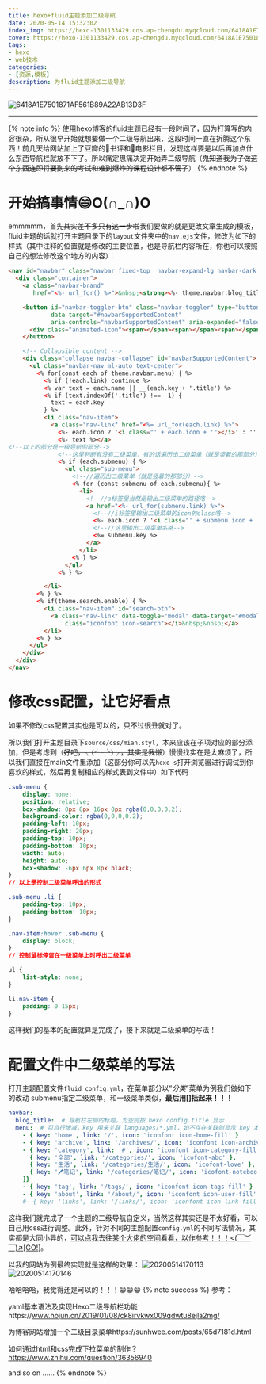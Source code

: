 ```yaml
---
title: hexo+fluid主题添加二级导航
date: 2020-05-14 15:32:02
index_img: https://hexo-1301133429.cos.ap-chengdu.myqcloud.com/6418A1E7501871AF561B89A22AB13D3F.png
cover: https://hexo-1301133429.cos.ap-chengdu.myqcloud.com/6418A1E7501871AF561B89A22AB13D3F.png
tags:
- hexo
- web技术
categories:
- [资源,模板]
description: 为fluid主题添加二级导航
---
```


![6418A1E7501871AF561B89A22AB13D3F](https://hexo-1301133429.cos.ap-chengdu.myqcloud.com/6418A1E7501871AF561B89A22AB13D3F.png)

---
{% note info %}
使用hexo博客的fluid主题已经有一段时间了，因为打算写的内容很杂，所从很早开始就想要做一个二级导航出来，这段时间一直在折腾这个东西！前几天给网站加上了豆瓣的📕书评和🎦电影栏目，发现这样要是以后再加点什么东西导航栏就放不下了。所以痛定思痛决定开始弄二级导航（~~鬼知道我为了做这个东西连即将要到来的考试和难到爆炸的课程设计都不管了~~）
{% endnote %}


# 开始搞事情😄O(∩_∩)O
emmmmm，首先~~其实差不多只有这一步啦~~我们要做的就是更改文章生成的模板，fluid主题的话就打开主题目录下的`layout`文件夹中的`nav.ejs`文件，修改为如下的样式（其中注释的位置就是修改的主要位置，也是导航栏内容所在，你也可以按照自己的想法修改这个地方的内容）：

```html
<nav id="navbar" class="navbar fixed-top  navbar-expand-lg navbar-dark scrolling-navbar">
  <div class="container">
    <a class="navbar-brand"
       href="<%- url_for() %>">&nbsp;<strong><%- theme.navbar.blog_title || config.title %></strong>&nbsp;</a>

    <button id="navbar-toggler-btn" class="navbar-toggler" type="button" data-toggle="collapse"
            data-target="#navbarSupportedContent"
            aria-controls="navbarSupportedContent" aria-expanded="false" aria-label="Toggle navigation">
      <div class="animated-icon"><span></span><span></span><span></span></div>
    </button>

    <!-- Collapsible content -->
    <div class="collapse navbar-collapse" id="navbarSupportedContent">
      <ul class="navbar-nav ml-auto text-center">
        <% for(const each of theme.navbar.menu) { %>
          <% if (!each.link) continue %>
          <% var text = each.name || __(each.key + '.title') %>
          <% if (text.indexOf('.title') !== -1) {
            text = each.key
          } %>
          <li class="nav-item">
            <a class="nav-link" href="<%= url_for(each.link) %>">
              <%- each.icon ? '<i class="' + each.icon + '"></i>' : '' %>
              <%- text %></a>
<!--以上的部分是一级导航的部分-->
              <!--这里判断有没有二级菜单，有的话遍历出二级菜单（就是竖着的那部分）-->
              <% if (each.submenu) { %>
                <ul class="sub-menu">
                  <!--//遍历出二级菜单（就是竖着的那部分）-->
                  <% for (const submenu of each.submenu){ %>
                    <li>
                      <!--//a标签里当然是输出二级菜单的路径咯-->
                      <a href="<%- url_for(submenu.link) %>">
                        <!--//i标签里输出二级菜单的icon的class咯-->
                        <%- each.icon ? '<i class="' + submenu.icon + '"></i>' : '' %>
                        <!--//这里输出二级菜单名咯-->
                        <%= submenu.key %>
                      </a>
                    </li>
                  <% } %>
                </ul>
              <% } %>

          </li>
        <% } %>
        <% if(theme.search.enable) { %>
          <li class="nav-item" id="search-btn">
            <a class="nav-link" data-toggle="modal" data-target="#modalSearch">&nbsp;&nbsp;<i
                class="iconfont icon-search"></i>&nbsp;&nbsp;</a>
          </li>
        <% } %>
      </ul>
    </div>
  </div>
</nav>
```
# 修改css配置，让它好看点

如果不修改css配置其实也是可以的，只不过很丑就对了。

所以我们打开主题目录下`source/css/mian.styl`，本来应该在子项对应的部分添加，但是考虑到（~~好吧，╮(╯-╰)╭，其实是我懒~~）慢慢找实在是太麻烦了，所以我们直接在main文件里添加（这部分你可以先`hexo s`打开浏览器进行调试到你喜欢的样式，然后再复制相应的样式表到文件中）如下代码：

```css
.sub-menu {
    display: none;
    position: relative;
    box-shadow: 0px 8px 16px 0px rgba(0,0,0,0.2);
    background-color: rgba(0,0,0,0.2);
    padding-left: 10px;
    padding-right: 20px;
    padding-top: 10px;
    padding-bottom: 10px;
    width: auto;
    height: auto;
    box-shadow: -6px 6px 8px black;
}
// 以上是控制二级菜单呼出的形式

.sub-menu .li {
    padding-top: 10px;
    padding-bottom: 10px;
}

.nav-item:hover .sub-menu {
    display: block;
}
// 控制鼠标停留在一级菜单上时呼出二级菜单

ul {
    list-style: none;
}

li.nav-item {
    padding: 0 15px;
}
```
这样我们的基本的配置就算是完成了，接下来就是二级菜单的写法！

# 配置文件中二级菜单的写法

打开主题配置文件`fluid_config.yml`，在菜单部分以“_分类_”菜单为例我们做如下的改动
submenu指定二级菜单，和一级菜单类似，**最后用[]括起来！！！**

```yaml
navbar:
  blog_title:  # 导航栏左侧的标题，为空则按 hexo config.title 显示
  menu:  # 可自行增减，key 用来关联 languages/*.yml，如不存在关联则显示 key 本身的值；icon 是 css class，可以省略；增加 name 可以强制显示指定名称；submenu指定二级菜单，和一级菜单类似，最后用[]括起来！！！
    - { key: 'home', link: '/', icon: 'iconfont icon-home-fill' }
    - { key: 'archive', link: '/archives/', icon: 'iconfont icon-archive-fill' }
    - { key: 'category', link: '#', icon: 'iconfont icon-category-fill', submenu: [
      { key: '全部', link: '/categories/', icon: 'icofont-abc' },
      { key: '生活', link: '/categories/生活/', icon: 'icofont-love' },
      { key: '🖊笔记', link: '/categories/笔记/', icon: 'icofont-notebook' }
    ]}
    - { key: 'tag', link: '/tags/', icon: 'iconfont icon-tags-fill' }
    - { key: 'about', link: '/about/', icon: 'iconfont icon-user-fill' }
    #- { key: 'links', link: '/links/', icon: 'iconfont icon-link-fill' } # 友链页，把前面#去掉即可展示
```
这样我们就完成了一个主题的二级导航自定义，当然这样其实还是不太好看，可以自己用css进行调整。此外，针对不同的主题配置`config.yml`的不同写法情况，其实都是大同小异的，[可以点我去往某个大佬的空间看看，以作参考！！！<(￣︶￣)↗[GO!]](https://www.hojun.cn/2019/01/08/ck8irvkwx009qdwtu8ejla2mg/)。

以我的网站为例最终实现就是这样的效果：
![20200514170113](https://hexo-1301133429.cos.ap-chengdu.myqcloud.com/20200514170113.png)
![20200514170146](https://hexo-1301133429.cos.ap-chengdu.myqcloud.com/20200514170146.png)

哈哈哈哈，我觉得还是可以的！！！😁😁😁
{% note success %}
参考：

yaml基本语法及实现Hexo二级导航栏功能https://www.hojun.cn/2019/01/08/ck8irvkwx009qdwtu8ejla2mg/

为博客网站增加一个二级目录菜单https://sunhwee.com/posts/65d7181d.html

如何通过html和css完成下拉菜单的制作？https://www.zhihu.com/question/36356940

and so on ......
{% endnote %}
